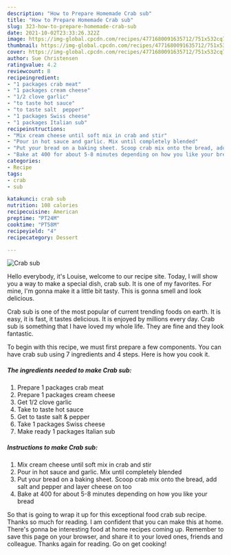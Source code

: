 ```yaml
---
description: "How to Prepare Homemade Crab sub"
title: "How to Prepare Homemade Crab sub"
slug: 323-how-to-prepare-homemade-crab-sub
date: 2021-10-02T23:33:26.322Z
image: https://img-global.cpcdn.com/recipes/4771680091635712/751x532cq70/crab-sub-recipe-main-photo.jpg
thumbnail: https://img-global.cpcdn.com/recipes/4771680091635712/751x532cq70/crab-sub-recipe-main-photo.jpg
cover: https://img-global.cpcdn.com/recipes/4771680091635712/751x532cq70/crab-sub-recipe-main-photo.jpg
author: Sue Christensen
ratingvalue: 4.2
reviewcount: 8
recipeingredient:
- "1 packages crab meat"
- "1 packages cream cheese"
- "1/2 clove garlic"
- "to taste hot sauce"
- "to taste salt  pepper"
- "1 packages Swiss cheese"
- "1 packages Italian sub"
recipeinstructions:
- "Mix cream cheese until soft mix in crab and stir"
- "Pour in hot sauce and garlic. Mix until completely blended"
- "Put your bread on a baking sheet. Scoop crab mix onto the bread, add salt and pepper and layer cheese on too"
- "Bake at 400 for about 5-8 minutes depending on how you like your bread"
categories:
- Recipe
tags:
- crab
- sub

katakunci: crab sub 
nutrition: 108 calories
recipecuisine: American
preptime: "PT24M"
cooktime: "PT58M"
recipeyield: "4"
recipecategory: Dessert

---
```



![Crab sub](https://img-global.cpcdn.com/recipes/4771680091635712/751x532cq70/crab-sub-recipe-main-photo.jpg)

Hello everybody, it's Louise, welcome to our recipe site. Today, I will show you a way to make a special dish, crab sub. It is one of my favorites. For mine, I'm gonna make it a little bit tasty. This is gonna smell and look delicious.

Crab sub is one of the most popular of current trending foods on earth. It is easy, it is fast, it tastes delicious. It is enjoyed by millions every day. Crab sub is something that I have loved my whole life. They are fine and they look fantastic.




To begin with this recipe, we must first prepare a few components. You can have crab sub using 7 ingredients and 4 steps. Here is how you cook it.

<!--inarticleads1-->

##### The ingredients needed to make Crab sub:

1. Prepare 1 packages crab meat
1. Prepare 1 packages cream cheese
1. Get 1/2 clove garlic
1. Take to taste hot sauce
1. Get to taste salt &amp; pepper
1. Take 1 packages Swiss cheese
1. Make ready 1 packages Italian sub




<!--inarticleads2-->

##### Instructions to make Crab sub:

1. Mix cream cheese until soft mix in crab and stir
1. Pour in hot sauce and garlic. Mix until completely blended
1. Put your bread on a baking sheet. Scoop crab mix onto the bread, add salt and pepper and layer cheese on too
1. Bake at 400 for about 5-8 minutes depending on how you like your bread




So that is going to wrap it up for this exceptional food crab sub recipe. Thanks so much for reading. I am confident that you can make this at home. There's gonna be interesting food at home recipes coming up. Remember to save this page on your browser, and share it to your loved ones, friends and colleague. Thanks again for reading. Go on get cooking!

